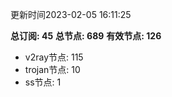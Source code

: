 更新时间2023-02-05 16:11:25

**总订阅: 45**
**总节点: 689**
**有效节点: 126**
- v2ray节点: 115
- trojan节点: 10
- ss节点: 1
